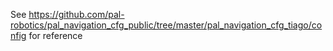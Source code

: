 See https://github.com/pal-robotics/pal_navigation_cfg_public/tree/master/pal_navigation_cfg_tiago/config for reference